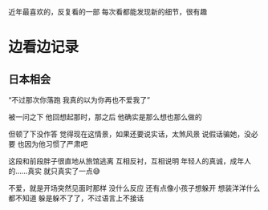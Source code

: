 近年最喜欢的，反复看的一部
每次看都能发现新的细节，很有趣

# 边看边记录
## 日本相会
“不过那次你落跑
我真的以为你再也不爱我了”

被一问之下
他回想起那时，那之后
他确实是那么想也那么做的

但顿了下没作答
觉得现在这情景，如果还要说实话，太煞风景
说假话骗她，没必要
也因为他习惯了严肃吧

这段和前段胖子很直地从旅馆逃离
互相反衬，互相说明
年轻人的真诚，成年人的……真实
就只真实了一点😅

不爱，就是开场突然见面时那样
没什么反应
还有点像小孩子想躲开
想装洋洋什么都不知道
躲是躲不了了，不过语言上不接话
